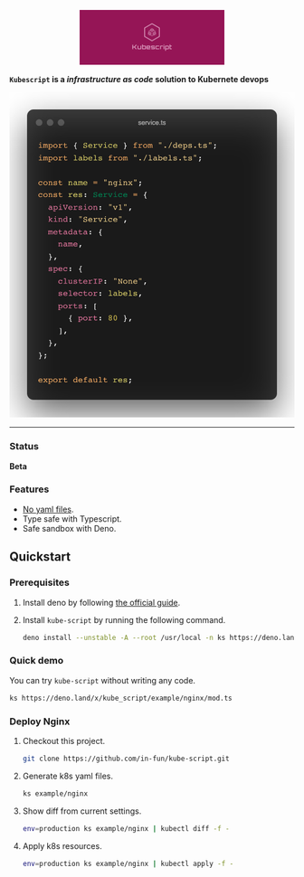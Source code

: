 <p align="center">
<img width="256" alt="cover" src="doc/image/cover_photo.png"/>

**`Kubescript` is a *infrastructure as code* solution to Kubernete devops**

<img alt="demo" src="doc/image/service.ts.png"/>
</p>

<hr/>

### Status

**Beta**

### Features

* [No yaml files](https://noyaml.com/).
* Type safe with Typescript.
* Safe sandbox with Deno.

## Quickstart

### Prerequisites


1. Install deno by following [the official guide](https://deno.land/manual@v1.28.1/getting_started/installation).
2. Install `kube-script` by running the following command.

   ```bash
   deno install --unstable -A --root /usr/local -n ks https://deno.land/x/kube_script@v0.1.0/main.ts
   ```
### Quick demo

You can try `kube-script` without writing any code.
```bash
ks https://deno.land/x/kube_script/example/nginx/mod.ts
```

### Deploy Nginx

1. Checkout this project.
   ```bash
   git clone https://github.com/in-fun/kube-script.git
   ```

1. Generate k8s yaml files.

   ```bash
   ks example/nginx
   ```
2. Show diff from current settings.

   ```bash
   env=production ks example/nginx | kubectl diff -f -
   ```
3. Apply k8s resources.

   ```bash
   env=production ks example/nginx | kubectl apply -f -
   ```


